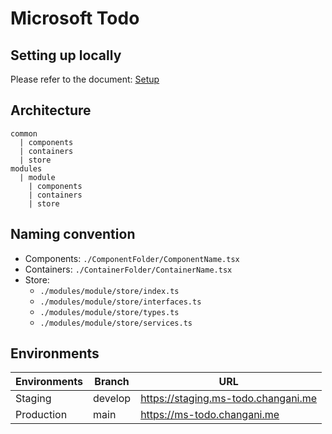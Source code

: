 # Microsoft Todo

## Setting up locally

Please refer to the document: [Setup](./docs/setup.md)

## Architecture

```
common
  | components
  | containers
  | store
modules
  | module
    | components
    | containers
    | store
```

## Naming convention

- Components: `./ComponentFolder/ComponentName.tsx`
- Containers: `./ContainerFolder/ContainerName.tsx`
- Store:
  - `./modules/module/store/index.ts`
  - `./modules/module/store/interfaces.ts`
  - `./modules/module/store/types.ts`
  - `./modules/module/store/services.ts`

## Environments

| Environments | Branch  | URL                                                                        |
| ------------ | ------- | -------------------------------------------------------------------------- |
| Staging      | develop | https://staging.ms-todo.changani.me |
| Production   | main    | https://ms-todo.changani.me                 |
